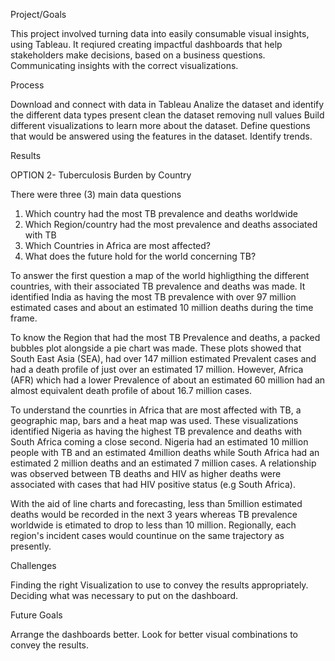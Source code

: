 Project/Goals

This project involved turning data into easily consumable visual insights, using Tableau. 
It reqiured creating impactful dashboards that help stakeholders make decisions, based on a business questions.
Communicating insights with the correct visualizations.

Process

Download and connect with data in Tableau
Analize the dataset and identify the different data types present 
clean the dataset removing null values
Build different visualizations to learn more about the dataset. 
Define questions that would be answered using the features in the dataset.
Identify trends.

Results

OPTION 2- Tuberculosis Burden by Country

There were three (3) main data questions 
1. Which country had the most TB prevalence and deaths worldwide
2. Which Region/country had the most prevalence and deaths associated with TB
3. Which Countries in Africa are most affected?
4. What does the future hold for the world concerning TB?

To answer the first question a map of the world highligthing the different countries, with their associated TB prevalence and deaths was made. It identified India as having the most TB prevalence with over 97 million estimated cases and about an estimated 10 million deaths during the time frame.

To know the Region that had the most TB Prevalence and deaths, a packed bubbles plot alongside a pie chart was made. These plots showed that South East Asia (SEA), had over 147 million estimated Prevalent cases and had a death profile of just over an estimated 17 million. However, Africa (AFR) which had a lower Prevalence of about an estimated 60 million had an almost equivalent death profile of about 16.7 million cases. 

To understand the counrties in Africa that are most affected with TB, a geographic map, bars and a heat map was used. These visualizations identified Nigeria as having the highest TB prevalence and deaths with South Africa coming a close second. Nigeria had an estimated 10 million people with TB and an estimated 4million deaths while South Africa had an estimated 2 million deaths and an estimated 7 million cases. A relationship was observed between TB deaths and HIV as higher deaths were associated with cases that had HIV positive status (e.g South Africa).
 
With the aid of line charts and forecasting, less than 5million estimated deaths would be recorded in the next 3 years whereas TB prevalence worldwide is etimated to  drop to less than 10 million. Regionally, each region's incident cases would countinue on the same trajectory as presently.

Challenges

Finding the right Visualization to use to convey the results appropriately.
Deciding what was necessary to put on the dashboard. 

Future Goals

Arrange the dashboards better.
Look for better visual combinations to convey the results.
